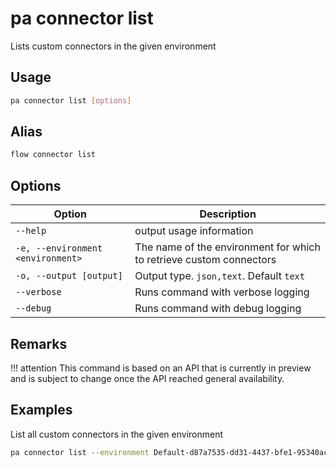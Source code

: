 # pa connector list

Lists custom connectors in the given environment

## Usage

```sh
pa connector list [options]
```

## Alias

```sh
flow connector list
```

## Options

Option|Description
------|-----------
`--help`|output usage information
`-e, --environment <environment>`|The name of the environment for which to retrieve custom connectors
`-o, --output [output]`|Output type. `json,text`. Default `text`
`--verbose`|Runs command with verbose logging
`--debug`|Runs command with debug logging

## Remarks

!!! attention
    This command is based on an API that is currently in preview and is subject to change once the API reached general availability.

## Examples

List all custom connectors in the given environment

```sh
pa connector list --environment Default-d87a7535-dd31-4437-bfe1-95340acd55c5
```
